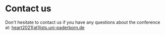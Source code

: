 # Contact us

Don't hesitate to contact us if you have any questions about the conference at: <a href="javascript:location='mailto:\u0068\u0065\u0061\u0072\u0074\u0032\u0030\u0032\u0031\u0040\u006c\u0069\u0073\u0074\u0073\u002e\u0075\u006e\u0069\u002d\u0070\u0061\u0064\u0065\u0072\u0062\u006f\u0072\u006e\u002e\u0064\u0065';void 0">heart2021[at]lists.uni-paderborn.de</a>

